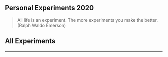 
## Personal Experiments 2020
>All life is an experiment. The more experiments you make the better. (Ralph Waldo Emerson)

<H2> All Experiments
<hr>